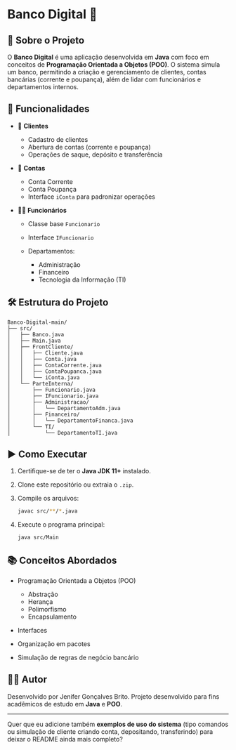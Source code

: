 # Banco Digital 🏦

## 📌 Sobre o Projeto

O **Banco Digital** é uma aplicação desenvolvida em **Java** com foco em conceitos de **Programação Orientada a Objetos (POO)**.
O sistema simula um banco, permitindo a criação e gerenciamento de clientes, contas bancárias (corrente e poupança), além de lidar com funcionários e departamentos internos.

## 🚀 Funcionalidades

* 👤 **Clientes**

  * Cadastro de clientes
  * Abertura de contas (corrente e poupança)
  * Operações de saque, depósito e transferência

* 🏦 **Contas**

  * Conta Corrente
  * Conta Poupança
  * Interface `iConta` para padronizar operações

* 👨‍💼 **Funcionários**

  * Classe base `Funcionario`
  * Interface `IFuncionario`
  * Departamentos:

    * Administração
    * Financeiro
    * Tecnologia da Informação (TI)

## 🛠 Estrutura do Projeto

```
Banco-Digital-main/
├── src/
│   ├── Banco.java
│   ├── Main.java
│   ├── FrontCliente/
│   │   ├── Cliente.java
│   │   ├── Conta.java
│   │   ├── ContaCorrente.java
│   │   ├── ContaPoupanca.java
│   │   └── iConta.java
│   └── ParteInterna/
│       ├── Funcionario.java
│       ├── IFuncionario.java
│       ├── Administracao/
│       │   └── DepartamentoAdm.java
│       ├── Financeiro/
│       │   └── DepartamentoFinanca.java
│       └── TI/
│           └── DepartamentoTI.java
```

## ▶️ Como Executar

1. Certifique-se de ter o **Java JDK 11+** instalado.
2. Clone este repositório ou extraia o `.zip`.
3. Compile os arquivos:

   ```bash
   javac src/**/*.java
   ```
4. Execute o programa principal:

   ```bash
   java src/Main
   ```

## 📚 Conceitos Abordados

* Programação Orientada a Objetos (POO)

  * Abstração
  * Herança
  * Polimorfismo
  * Encapsulamento
* Interfaces
* Organização em pacotes
* Simulação de regras de negócio bancário

## 👨‍💻 Autor
Desenvolvido por Jenifer Gonçalves Brito.
Projeto desenvolvido para fins acadêmicos de estudo em **Java** e **POO**.

---

Quer que eu adicione também **exemplos de uso do sistema** (tipo comandos ou simulação de cliente criando conta, depositando, transferindo) para deixar o README ainda mais completo?
